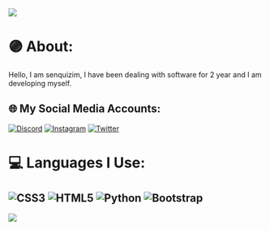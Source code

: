 <img src="https://senquizim.netlify.app/assets/img/profile.gif">


# 🟣 About:
Hello, I am senquizim, I have been dealing with software for 2 year and I am developing myself.





## 🌐 My Social Media Accounts:
[![Discord](https://img.shields.io/badge/Discord-%237289DA.svg?logo=discord&logoColor=white)](https://discord.com/users/1039518230533902426v) [![Instagram](https://img.shields.io/badge/Instagram-%23E4405F.svg?logo=Instagram&logoColor=white)](https://www.instagram.com/senquizim/) [![Twitter](https://img.shields.io/badge/Twitter-%231DA1F2.svg?logo=Twitter&logoColor=white)](https://twitter.com/senquizim) 

# 💻 Languages ​​I Use:
![CSS3](https://img.shields.io/badge/css3-%231572B6.svg?style=for-the-badge&logo=css3&logoColor=white) ![HTML5](https://img.shields.io/badge/html5-%23E34F26.svg?style=for-the-badge&logo=html5&logoColor=white) ![Python](https://img.shields.io/badge/python-3670A0?style=for-the-badge&logo=python&logoColor=ffdd54) ![Bootstrap](https://img.shields.io/badge/bootstrap-%23563D7C.svg?style=for-the-badge&logo=bootstrap&logoColor=white) 
--
[![](https://visitcount.itsvg.in/api?id=senquizim&label=Profile%20Views&color=12&icon=6&pretty=false)](https://visitcount.itsvg.in)

